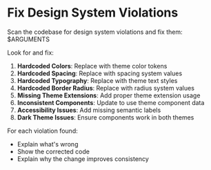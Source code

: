 # Fix Design System Violations

Scan the codebase for design system violations and fix them: $ARGUMENTS

Look for and fix:
1. **Hardcoded Colors**: Replace with theme color tokens
2. **Hardcoded Spacing**: Replace with spacing system values
3. **Hardcoded Typography**: Replace with theme text styles
4. **Hardcoded Border Radius**: Replace with radius system values
5. **Missing Theme Extensions**: Add proper theme extension usage
6. **Inconsistent Components**: Update to use theme component data
7. **Accessibility Issues**: Add missing semantic labels
8. **Dark Theme Issues**: Ensure components work in both themes

For each violation found:
- Explain what's wrong
- Show the corrected code
- Explain why the change improves consistency